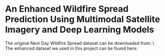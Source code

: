 # An Enhanced Wildfire Spread Prediction Using Multimodal Satellite Imagery and Deep Learning Models
The original Next Day Wildfire Spread dataset can be downloaded from: \\
The enhanced dataset we used in this project can be found here:
